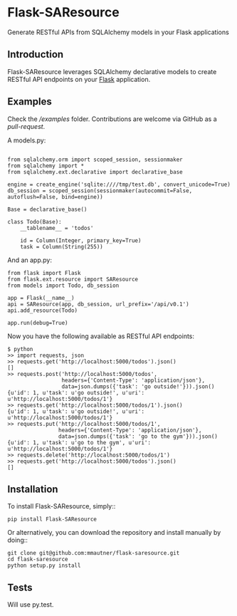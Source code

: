 Flask-SAResource
===========

Generate RESTful APIs from SQLAlchemy models in your Flask applications

Introduction
------------

Flask-SAResource leverages SQLAlchemy declarative models to create RESTful API endpoints on 
your [Flask](http://flask.pocoo.org/) application.

Examples
--------
Check the */examples* folder. Contributions are welcome via GitHub as a *pull-request*.


A models.py:
```

from sqlalchemy.orm import scoped_session, sessionmaker
from sqlalchemy import *
from sqlalchemy.ext.declarative import declarative_base

engine = create_engine('sqlite:////tmp/test.db', convert_unicode=True)
db_session = scoped_session(sessionmaker(autocommit=False, autoflush=False, bind=engine))

Base = declarative_base()

class Todo(Base):
    __tablename__ = 'todos'

    id = Column(Integer, primary_key=True)
    task = Column(String(255))
```
And an app.py:
```
from flask import Flask
from flask.ext.resource import SAResource
from models import Todo, db_session

app = Flask(__name__)
api = SAResource(app, db_session, url_prefix='/api/v0.1')
api.add_resource(Todo)

app.run(debug=True)
```

Now you have the following available as RESTful API endpoints:

```
$ python
>> import requests, json
>> requests.get('http://localhost:5000/todos').json()
[]
>> requests.post('http://localhost:5000/todos',
                 headers={'Content-Type': 'application/json'},
                 data=json.dumps({'task': 'go outside!'})).json()
{u'id': 1, u'task': u'go outside!', u'uri': u'http://localhost:5000/todos/1'}
>> requests.get('http://localhost:5000/todos/1').json()
{u'id': 1, u'task': u'go outside!', u'uri': u'http://localhost:5000/todos/1'}
>> requests.put('http://localhost:5000/todos/1',
                headers={'Content-Type': 'application/json'},
                data=json.dumps({'task': 'go to the gym'})).json()
{u'id': 1, u'task': u'go to the gym', u'uri': u'http://localhost:5000/todos/1'}
>> requests.delete('http://localhost:5000/todos/1')
>> requests.get('http://localhost:5000/todos').json()
[]
```


Installation
------------
To install Flask-SAResource, simply::

    pip install Flask-SAResource

Or alternatively, you can download the repository and install manually by doing::

    git clone git@github.com:mmautner/flask-saresource.git
    cd flask-saresource
    python setup.py install

Tests
-----
Will use py.test.

